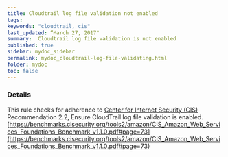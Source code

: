 ```yaml
---
title: Cloudtrail log file validation not enabled
tags:
keywords: "cloudtrail, cis"
last_updated: “March 27, 2017"
summary:  Cloudtrail log file validation is not enabled
published: true
sidebar: mydoc_sidebar
permalink: mydoc_cloudtrail-log-file-validating.html
folder: mydoc
toc: false
---
```


### Details  
This rule checks for adherence to [Center for Internet Security (CIS)](https://www.cisecurity.org/) Recommendation 2.2, Ensure CloudTrail log file validation is enabled. [https://benchmarks.cisecurity.org/tools2/amazon/CIS_Amazon_Web_Services_Foundations_Benchmark_v1.1.0.pdf#page=73](https://benchmarks.cisecurity.org/tools2/amazon/CIS_Amazon_Web_Services_Foundations_Benchmark_v1.1.0.pdf#page=73) 
